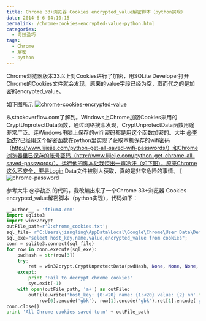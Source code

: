 ```yaml
---
title: Chrome 33+浏览器 Cookies encrypted_value解密脚本（python实现）
date: 2014-6-6 04:10:15
permalink: /chrome-cookies-encrypted-value-python.html
categories:
  - 奇技盈巧
tags:
  - Chrome
  - 解密
  - python
---
```


Chrome浏览器版本33以上对Cookies进行了加密，用SQLite Developer打开Chrome的Cookies文件就会发现，原来的value字段已经为空，取而代之的是加密的encrypted_value。<!-- more -->

如下图所示
[![chrome-cookies-encrypted-value](http://www.ftium4.com/wp-content/uploads/chrome-cookies-encrypted-value-1.png)](http://www.ftium4.com/wp-content/uploads/chrome-cookies-encrypted-value-1.png)

从stackoverflow.com了解到。Windows上Chrome加密Cookies采用的CryptUnprotectData函数，通过网络搜索发现，CryptUnprotectData函数用途非常广泛。连Windows电脑上保存的wifiI密码都是用这个函数加密的。大牛 [@李劼杰](http://weibo.com/ameriapeople)?已经用这个解密函数在python里实现了获取本机保存的wifi密码（http://www.lijiejie.com/python-get-all-saved-wifi-passwords/）和Chrome浏览器里已保存的账号密码（http://www.lijiejie.com/python-get-chrome-all-saved-passwords/）。运行他的脚本让我惊出一声冷汗（如下图），原来Chrome这么不安全，要是Login Data文件被别人获取，真的是非常危险的事情。
[![chrome-password](http://pic.ftium4.com/chrome-password-1.png)

参考大牛 @李劼杰 的代码，我改编出来了一个Chrome 33+浏览器 Cookies encrypted_value解密脚本（python实现），代码如下：

```python
__author__ = 'ftium4.com'
import sqlite3
import win32crypt
outFile_path=r'D:chrome_cookies.txt';
sql_file= r'C:Users\jiangling\AppData\Local\Google\Chrome\User Data\DefaultCookies';
sql_exe="select host_key,name,value,encrypted_value from cookies";
conn = sqlite3.connect(sql_file)
for row in conn.execute(sql_exe):
    pwdHash = str(row[3])
    try:
        ret = win32crypt.CryptUnprotectData(pwdHash, None, None, None, 0)
    except:
        print 'Fail to decrypt chrome cookies'
        sys.exit(-1)
    with open(outFile_path, 'a+') as outFile:
        outFile.write('host_key: {0:<20} name: {1:<20} value: {2} nn'.format(
            row[0].encode('gbk'), row[1].encode('gbk'),ret[1].encode('gbk')) )
conn.close()
print 'All Chrome cookies saved to:n' + outFile_path
```